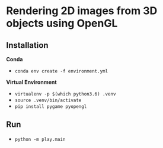 # Rendering 2D images from 3D objects using OpenGL

## Installation
**Conda**
- `conda env create -f environment.yml`

**Virtual Environment**
- `virtualenv -p $(which python3.6) .venv`
- `source .venv/bin/activate`
- `pip install pygame pyopengl`

## Run
- `python -m play.main`
